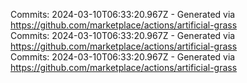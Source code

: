 Commits: 2024-03-10T06:33:20.967Z - Generated via https://github.com/marketplace/actions/artificial-grass
<br>
Commits: 2024-03-10T06:33:20.967Z - Generated via https://github.com/marketplace/actions/artificial-grass
<br>
Commits: 2024-03-10T06:33:20.967Z - Generated via https://github.com/marketplace/actions/artificial-grass
<br>
